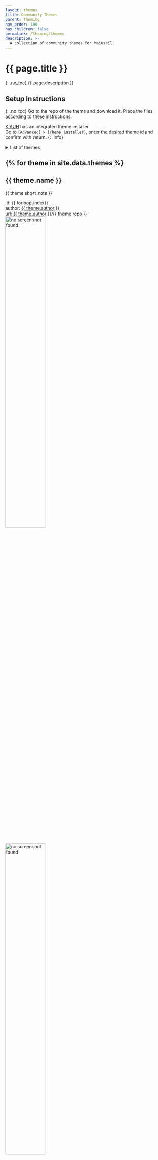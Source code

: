 ```yaml
---
layout: themes
title: Community Themes
parent: Theming
nav_order: 100
has_children: false
permalink: /theming/themes
description: >-
  A collection of community themes for Mainsail.
---
```


# {{ page.title }}
{: .no_toc}
{{ page.description }}


## Setup Instructions
{: .no_toc}
Go to the repo of the theme and download it. Place the files according to  [these instructions](/theming/prepare#directory-structure).

[KIAUH](/setup/kiauh) has an integrated theme installer  
Go to `[Advanced] > [Theme installer]`, enter the desired theme <span class="key">id</span> and confirm with return.
{: .info}

<details closed markdown="block">
  <summary>
    List of themes
  </summary>
  {: .text-delta }
1. TOC
{:toc}
</details>

{% for theme in site.data.themes %}
---
## {{ theme.name }}
{{ theme.short_note }}
<div>id: <span class="key">{{ forloop.index}}</span></div>
  <div>author: <a href="https://github.com/{{ theme.author }}" target="_blank" alt="github.com">{{ theme.author }}</a></div>
  <div>url: <a href="https://github.com/{{ theme.author }}/{{ theme.repo }}" target="_blank" alt="github.com">{{ theme.author }}/{{ theme.repo }}</a></div>
  <img width="50%" id="img{{forloop.index}}" class="" loading="lazy" src="" alt="no screenshot found"/>
  
  <script>set_image('img{{forloop.index}}', 'https://raw.githubusercontent.com/{{ theme.author }}/{{ theme.repo }}/master/screenshot', 200000);</script>
<noscript><img width="50%" id="img{{forloop.index}}" class="screenshot" src="https://raw.githubusercontent.com/{{ theme.author }}/{{ theme.repo }}/master/screenshot.png" loading="lazy" alt="no screenshot found"/></noscript>
  
{% endfor %}


